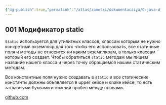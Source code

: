 ```yaml
---
{"dg-publish":true,"permalink":"/atlas/zametki/dokumentacziya/0-java-dlya-nachinayushhih-level-2/03-staticheskie-peremennye-i-metody/","tags":["Java"],"noteIcon":"","created":"2023-12-12T23:18:52.594+05:00"}
---
```


## 001 Модификатор static

`Static` используется для утилитных классов, классам которым не нужно конкретный экземпляр для того чтобы его использовать, все статичные поля и методы не относится ни каким экземплярам, а только классам который его создает. Чтобы обратиться `static` методам мы пишем название нашего класса и через точку обращаемся нашим статическим методам.

Все константные поля нужно создавать в `static` и все статические константы должны объявляется в upper кейсе и snake кейсе, то есть заглавными буквами и нижний пробел между словами.

[github.com](https://github.com/dmdev2020/java-level2-starter/tree/lesson-9.1/src/com/dmdev/oop/lesson9)